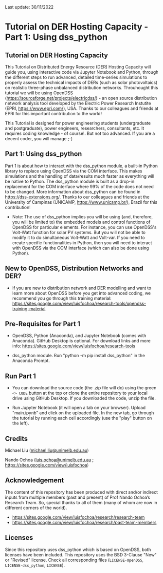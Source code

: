 Last update: 30/11/2022

# Tutorial on DER Hosting Capacity - Part 1: Using dss_python

## Tutorial on DER Hosting Capacity

This Tutorial on Distributed Energy Resource (DER) Hosting Capacity will guide you, using interactive code via Jupyter Notebook and Python, through the different steps to run advanced, detailed time-series simulations to properly assess the technical impacts of DERs (such as solar photovoltaics) on realistic three-phase unbalanced distribution networks. Throuhought this tutorial we will be using OpenDSS (https://sourceforge.net/projects/electricdss/) - an open source distribution network analysis tool developed by the Electric Power Research Instutite (EPRI, https://www.epri.com/), USA. Thanks to our colleagues and friends at EPRI for this important contribution to the world!

This Tutorial is designed for power engineering students (undergraduate and postgraduate), power engineers, researchers, consultants, etc. It requires coding knowledge - of course!. But not too advanced. If you are a decent coder, you will manage ;-)

## Part 1: Using dss_python

Part 1 is about how to interact with the dss_python module, a built-in Python library to replace using OpenDSS via the COM interface. This makes simulations and the handling of data/results much faster as everything will be native to Python. The dss_python module is built as a drop-in replacement for the COM interface where 99% of the code does not need to be changed. More information about dss_python can be found in https://dss-extensions.org/. Thanks to our colleagues and friends at the University of Campinas (UNICAMP, https://www.unicamp.br/), Brazil for this contribution!

* Note: The use of dss_python implies you will be using (and, therefore, you will be limited to) the embedded models and control functions of OpenDSS for particular elements. For instance, you can use OpenDSS's Volt-Watt function for solar PV systems. But you will not be able to modify it to do simultaneous Volt-Watt and Volt-var. If you need to create specific functionalities in Python, then you will need to interact with OpenDSS via the COM interface (which can also be done using Python).

## New to OpenDSS, Distribution Networks and DER?

* If you are new to distribution network and DER modelling and want to learn more about OpenDSS before you get into advanced coding, we recommend you go through this training material: https://sites.google.com/view/luisfochoa/research-tools/opendss-training-material

## Pre-Requisites for Part 1

* OpenDSS, Python (Anaconda), and Jupyter Notebook (comes with Anaconda). GitHub Desktop is optional. For download links and more info: https://sites.google.com/view/luisfochoa/research-tools

* dss_python module. Run "python -m pip install dss_python" in the Anaconda Prompt.

## Run Part 1

* You can download the source code (the .zip file will do) using the green `<> CODE` button at the top or clone the entire repository to your local drive using GitHub Desktop. If you downloaded the code, unzip the file.

* Run Jupyter Notebook (it will open a tab on your browser). Upload "main.ipynb" and click on the uploaded file. In the new tab, go through the tutorial by running each cell accordingly (use the "play" button on the left).

## Credits

Michael Liu (michael.liu@unimelb.edu.au)

Nando Ochoa (luis.ochoa@unimelb.edu.au ; https://sites.google.com/view/luisfochoa)

## Acknowledgement

The content of this repository has been produced with direct and/or indirect inputs from multiple members (past and present) of Prof Nando Ochoa’s Research Team. So, special thanks to all of them (many of whom are now in different corners of the world).

* https://sites.google.com/view/luisfochoa/research/research-team
* https://sites.google.com/view/luisfochoa/research/past-team-members

## Licenses

Since this repository uses dss_python which is based on OpenDSS, both licenses have been included. This repository uses the BSD 3-Clause "New" or "Revised" license. Check all corresponding files (`LICENSE-OpenDSS`, `LICENSE-dss_python`, `LICENSE`).
